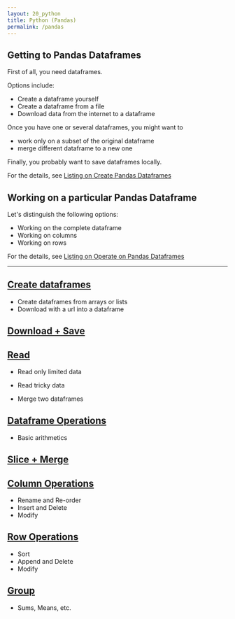 ```yaml
---
layout: 20_python
title: Python (Pandas)
permalink: /pandas
---
```


## Getting to Pandas Dataframes

First of all, you need dataframes.

Options include:
- Create a dataframe yourself
- Create a dataframe from a file
- Download data from the internet to a dataframe

Once you have one or several dataframes, you might want to
- work only on a subset of the original dataframe
- merge different dataframe to a new one

Finally, you probably want to save dataframes locally.

For the details, see [Listing on Create Pandas Dataframes](pandas_create_listing)


## Working on a particular Pandas Dataframe

Let's distinguish the following options:
- Working on the complete dataframe
- Working on columns
- Working on rows

For the details, see [Listing on Operate on Pandas Dataframes](pandas_operate_listing)

---


## [Create dataframes](pandas_create)

- Create dataframes from arrays or lists
- Download with a url into a dataframe

## [Download + Save](pandas_download)


## [Read](pandas_read)

- Read only limited data
- Read tricky data


- Merge two dataframes




## [Dataframe Operations](pandas_df_ops)

- Basic arithmetics

## [Slice  + Merge](pandas_slice_merge)


## [Column Operations](pandas_columns)

- Rename and Re-order
- Insert and Delete
- Modify

## [Row Operations](pandas_rows)

- Sort
- Append and Delete
- Modify 

## [Group](pandas_group)

- Sums, Means, etc.




